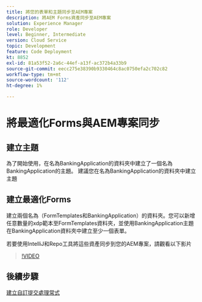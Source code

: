 ```yaml
---
title: 將您的表單和主題同步至AEM專案
description: 將AEM Forms資產同步至AEM專案
solution: Experience Manager
role: Developer
level: Beginner, Intermediate
version: Cloud Service
topic: Development
feature: Code Deployment
kt: 8852
exl-id: 81a53f52-2a6c-44ef-a13f-ac372b4a33b9
source-git-commit: eecc275e38390b9330464c8ac0750efa2c702c82
workflow-type: tm+mt
source-wordcount: '112'
ht-degree: 1%

---
```


# 將最適化Forms與AEM專案同步

## 建立主題

為了開始使用，在名為BankingApplication的資料夾中建立了一個名為BankingApplication的主題。 建議您在名為BankingApplication的資料夾中建立主題

## 建立最適化Forms

建立兩個名為（FormTemplates和BankingApplication）的資料夾。您可以新增任意數量的xdp範本至FormTemplates資料夾，並使用BankingApplication主題在BankingApplication資料夾中建立至少一個表單。

若要使用IntelliJ和Repo工具將這些資產同步到您的AEM專案，請觀看以下影片

>[!VIDEO](https://video.tv.adobe.com/v/336937?quality=12&learn=on)

## 後續步驟

[建立自訂提交處理常式](./custom-submit-to-servlet.md)
